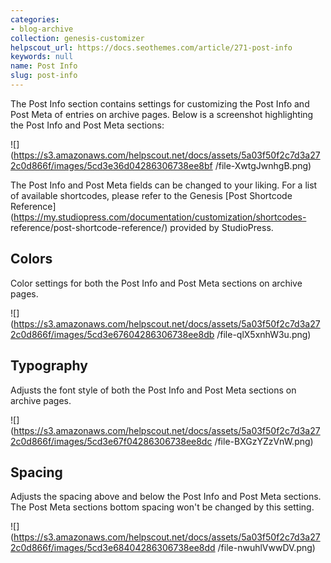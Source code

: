 ```yaml
---
categories:
- blog-archive
collection: genesis-customizer
helpscout_url: https://docs.seothemes.com/article/271-post-info
keywords: null
name: Post Info
slug: post-info
---
```

The Post Info section contains settings for customizing the Post Info and Post
Meta of entries on archive pages. Below is a screenshot highlighting the Post
Info and Post Meta sections:

![](https://s3.amazonaws.com/helpscout.net/docs/assets/5a03f50f2c7d3a272c0d866f/images/5cd3e36d04286306738ee8bf
/file-XwtgJwnhgB.png)

The Post Info and Post Meta fields can be changed to your liking. For a list
of available shortcodes, please refer to the Genesis [Post Shortcode
Reference](https://my.studiopress.com/documentation/customization/shortcodes-
reference/post-shortcode-reference/) provided by StudioPress.

## Colors

Color settings for both the Post Info and Post Meta sections on archive pages.

![](https://s3.amazonaws.com/helpscout.net/docs/assets/5a03f50f2c7d3a272c0d866f/images/5cd3e67604286306738ee8db
/file-qlX5xnhW3u.png)

## Typography

Adjusts the font style of both the Post Info and Post Meta sections on archive
pages.

![](https://s3.amazonaws.com/helpscout.net/docs/assets/5a03f50f2c7d3a272c0d866f/images/5cd3e67f04286306738ee8dc
/file-BXGzYZzVnW.png)

## Spacing

Adjusts the spacing above and below the Post Info and Post Meta sections. The
Post Meta sections bottom spacing won't be changed by this setting.

![](https://s3.amazonaws.com/helpscout.net/docs/assets/5a03f50f2c7d3a272c0d866f/images/5cd3e68404286306738ee8dd
/file-nwuhlVwwDV.png)

